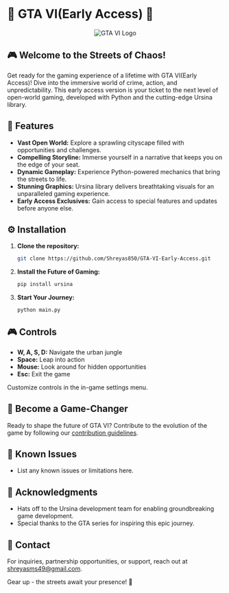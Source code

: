 ﻿# 🚗 GTA VI(Early Access) 🚓

<p align="center">
  <img src="/assets/gta-vi-logo.ico" alt="GTA VI Logo">
</p>

## 🎮 Welcome to the Streets of Chaos!

Get ready for the gaming experience of a lifetime with GTA VI(Early Access)! Dive into the immersive world of crime, action, and unpredictability. This early access version is your ticket to the next level of open-world gaming, developed with Python and the cutting-edge Ursina library.

## 🚀 Features

- **Vast Open World:** Explore a sprawling cityscape filled with opportunities and challenges.
- **Compelling Storyline:** Immerse yourself in a narrative that keeps you on the edge of your seat.
- **Dynamic Gameplay:** Experience Python-powered mechanics that bring the streets to life.
- **Stunning Graphics:** Ursina library delivers breathtaking visuals for an unparalleled gaming experience.
- **Early Access Exclusives:** Gain access to special features and updates before anyone else.

## ⚙️ Installation

1. **Clone the repository:**

    ```bash
    git clone https://github.com/Shreyas850/GTA-VI-Early-Access.git
    ```

2. **Install the Future of Gaming:**

    ```bash
    pip install ursina
    ```

3. **Start Your Journey:**

    ```bash
    python main.py
    ```

## 🎮 Controls

- **W, A, S, D:** Navigate the urban jungle
- **Space:** Leap into action
- **Mouse:** Look around for hidden opportunities
- **Esc:** Exit the game

Customize controls in the in-game settings menu.

## 🤝 Become a Game-Changer

Ready to shape the future of GTA VI? Contribute to the evolution of the game by following our [contribution guidelines](CONTRIBUTING.md).

## 🐛 Known Issues

- List any known issues or limitations here.

## 🙌 Acknowledgments

- Hats off to the Ursina development team for enabling groundbreaking game development.
- Special thanks to the GTA series for inspiring this epic journey.

## 📧 Contact
For inquiries, partnership opportunities, or support, reach out at [shreyasms49@gmail.com](mailto:shreyasms49@gmail.com).

Gear up - the streets await your presence! 🌆